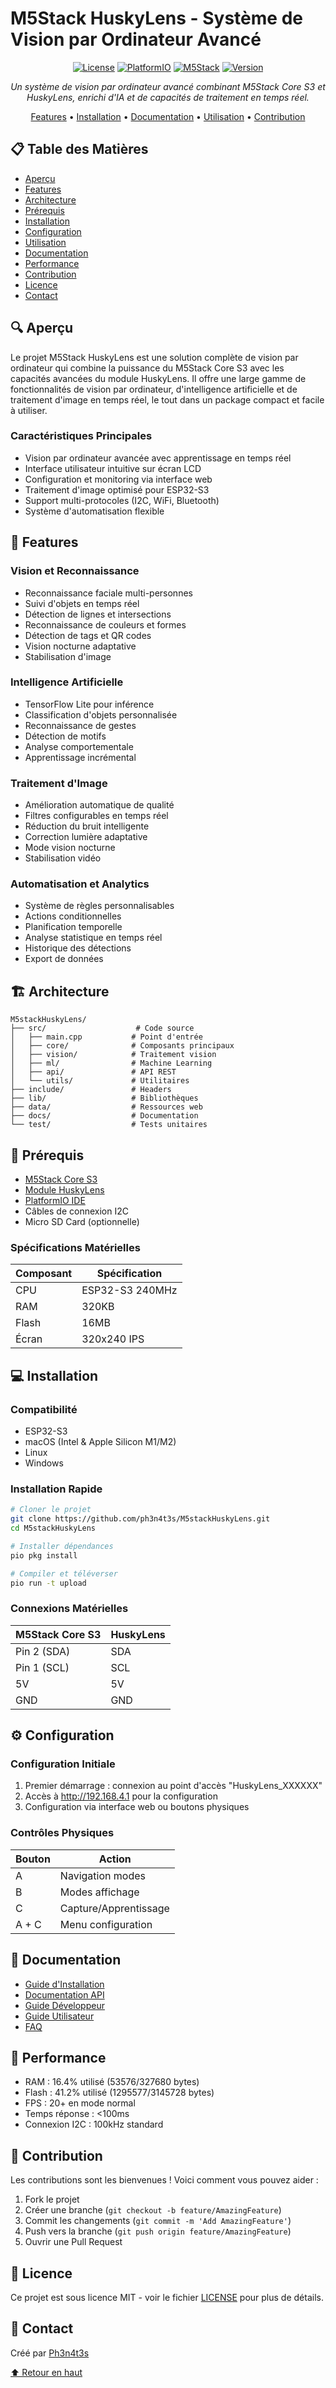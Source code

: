 # M5Stack HuskyLens - Système de Vision par Ordinateur Avancé

<div align="center">

[![License](https://img.shields.io/badge/license-MIT-blue.svg)](LICENSE)
[![PlatformIO](https://img.shields.io/badge/platformio-esp32s3-orange.svg)](https://platformio.org/)
[![M5Stack](https://img.shields.io/badge/m5stack-cores3-red.svg)](https://shop.m5stack.com/)
[![Version](https://img.shields.io/badge/version-1.0.0-green.svg)](https://github.com/ph3n4t3s/M5stackHuskyLens/releases)

*Un système de vision par ordinateur avancé combinant M5Stack Core S3 et HuskyLens, enrichi d'IA et de capacités de traitement en temps réel.*

[Features](#features) • [Installation](#installation) • [Documentation](#documentation) • [Utilisation](#utilisation) • [Contribution](#contribution) 

</div>

## 📋 Table des Matières
- [Aperçu](#aperçu)
- [Features](#features)
- [Architecture](#architecture)
- [Prérequis](#prérequis)
- [Installation](#installation)
- [Configuration](#configuration)
- [Utilisation](#utilisation)
- [Documentation](#documentation)
- [Performance](#performance)
- [Contribution](#contribution)
- [Licence](#licence)
- [Contact](#contact)

## 🔍 Aperçu
Le projet M5Stack HuskyLens est une solution complète de vision par ordinateur qui combine la puissance du M5Stack Core S3 avec les capacités avancées du module HuskyLens. Il offre une large gamme de fonctionnalités de vision par ordinateur, d'intelligence artificielle et de traitement d'image en temps réel, le tout dans un package compact et facile à utiliser.

### Caractéristiques Principales
- Vision par ordinateur avancée avec apprentissage en temps réel
- Interface utilisateur intuitive sur écran LCD
- Configuration et monitoring via interface web
- Traitement d'image optimisé pour ESP32-S3
- Support multi-protocoles (I2C, WiFi, Bluetooth)
- Système d'automatisation flexible

## 🚀 Features

### Vision et Reconnaissance
- Reconnaissance faciale multi-personnes
- Suivi d'objets en temps réel
- Détection de lignes et intersections
- Reconnaissance de couleurs et formes
- Détection de tags et QR codes
- Vision nocturne adaptative
- Stabilisation d'image

### Intelligence Artificielle
- TensorFlow Lite pour inférence
- Classification d'objets personnalisée
- Reconnaissance de gestes
- Détection de motifs
- Analyse comportementale
- Apprentissage incrémental

### Traitement d'Image
- Amélioration automatique de qualité
- Filtres configurables en temps réel
- Réduction du bruit intelligente
- Correction lumière adaptative
- Mode vision nocturne
- Stabilisation vidéo

### Automatisation et Analytics
- Système de règles personnalisables
- Actions conditionnelles
- Planification temporelle
- Analyse statistique en temps réel
- Historique des détections
- Export de données

## 🏗 Architecture
```
M5stackHuskyLens/
├── src/                    # Code source
│   ├── main.cpp           # Point d'entrée
│   ├── core/              # Composants principaux
│   ├── vision/            # Traitement vision
│   ├── ml/                # Machine Learning
│   ├── api/               # API REST
│   └── utils/             # Utilitaires
├── include/               # Headers
├── lib/                   # Bibliothèques
├── data/                  # Ressources web
├── docs/                  # Documentation
└── test/                  # Tests unitaires
```

## 📝 Prérequis
- [M5Stack Core S3](https://shop.m5stack.com/products/m5stack-cores3-esp32s3-lotdevelopment-kit)
- [Module HuskyLens](https://wiki.dfrobot.com/HUSKYLENS_V1.0_SKU_SEN0305_SEN0336)
- [PlatformIO IDE](https://platformio.org/platformio-ide)
- Câbles de connexion I2C
- Micro SD Card (optionnelle)

### Spécifications Matérielles
| Composant | Spécification |
|-----------|---------------|
| CPU       | ESP32-S3 240MHz |
| RAM       | 320KB        |
| Flash     | 16MB         |
| Écran     | 320x240 IPS  |

## 💻 Installation

### Compatibilité
- ESP32-S3
- macOS (Intel & Apple Silicon M1/M2)
- Linux
- Windows

### Installation Rapide
```bash
# Cloner le projet
git clone https://github.com/ph3n4t3s/M5stackHuskyLens.git
cd M5stackHuskyLens

# Installer dépendances
pio pkg install

# Compiler et téléverser
pio run -t upload
```

### Connexions Matérielles
| M5Stack Core S3 | HuskyLens |
|----------------|-----------|
| Pin 2 (SDA)    | SDA      |
| Pin 1 (SCL)    | SCL      |
| 5V             | 5V       |
| GND            | GND      |

## ⚙️ Configuration

### Configuration Initiale
1. Premier démarrage : connexion au point d'accès "HuskyLens_XXXXXX"
2. Accès à http://192.168.4.1 pour la configuration
3. Configuration via interface web ou boutons physiques

### Contrôles Physiques
| Bouton | Action |
|--------|--------|
| A      | Navigation modes |
| B      | Modes affichage |
| C      | Capture/Apprentissage |
| A + C  | Menu configuration |

## 📖 Documentation
- [Guide d'Installation](docs/INSTALL.md)
- [Documentation API](docs/API.md)
- [Guide Développeur](docs/DEVELOPER.md)
- [Guide Utilisateur](docs/USER.md)
- [FAQ](docs/FAQ.md)

## 🎯 Performance
- RAM : 16.4% utilisé (53576/327680 bytes)
- Flash : 41.2% utilisé (1295577/3145728 bytes)
- FPS : 20+ en mode normal
- Temps réponse : <100ms
- Connexion I2C : 100kHz standard

## 🤝 Contribution
Les contributions sont les bienvenues ! Voici comment vous pouvez aider :

1. Fork le projet
2. Créer une branche (`git checkout -b feature/AmazingFeature`)
3. Commit les changements (`git commit -m 'Add AmazingFeature'`)
4. Push vers la branche (`git push origin feature/AmazingFeature`)
5. Ouvrir une Pull Request

## 📄 Licence
Ce projet est sous licence MIT - voir le fichier [LICENSE](LICENSE) pour plus de détails.

## 📧 Contact
Créé par [Ph3n4t3s](https://github.com/ph3n4t3s)

[⬆ Retour en haut](#m5stack-huskylens---système-de-vision-par-ordinateur-avancé)